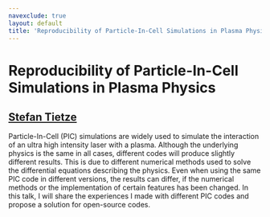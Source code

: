 ```yaml
---
navexclude: true
layout: default
title: 'Reproducibility of Particle-In-Cell Simulations in Plasma Physics'
---
```


# Reproducibility of Particle-In-Cell Simulations in Plasma Physics

## [Stefan Tietze](../../speaker/7FGYGN/)

Particle-In-Cell (PIC) simulations are widely used to simulate the interaction of an ultra high intensity laser with a plasma. Although the underlying physics is the same in all cases, different codes will produce slightly different results. This is due to different numerical methods used to solve the differential equations describing the physics. Even when using the same PIC code in different versions, the results can differ, if the numerical methods or the implementation of certain features has been changed. In this talk, I will share the experiences I made with different PIC codes and propose a solution for open-source codes.